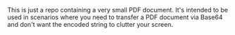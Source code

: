 This is just a repo containing a very small PDF document. It's intended to be used in scenarios where you need to transfer a PDF document via Base64 and don't want the encoded string to clutter your screen.
